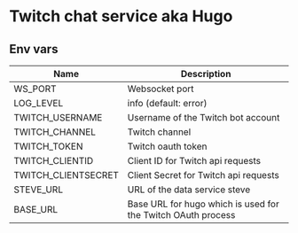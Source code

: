 # Twitch chat service aka Hugo

## Env vars

| Name                | Description                                                  |
| ------------------- | ------------------------------------------------------------ |
| WS_PORT             | Websocket port                                               |
| LOG_LEVEL           | info (default: error)                                        |
| TWITCH_USERNAME     | Username of the Twitch bot account                           |
| TWITCH_CHANNEL      | Twitch channel                                               |
| TWITCH_TOKEN        | Twitch oauth token                                           |
| TWITCH_CLIENTID     | Client ID for Twitch api requests                            |
| TWITCH_CLIENTSECRET | Client Secret for Twitch api requests                        |
| STEVE_URL           | URL of the data service steve                                |
| BASE_URL            | Base URL for hugo which is used for the Twitch OAuth process |
